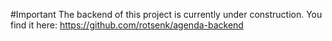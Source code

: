 #Important
The backend of this project is currently under construction.
You find it here: https://github.com/rotsenk/agenda-backend